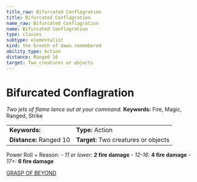 ```yaml
---
title_raw: Bifurcated Conflagration
title: Bifurcated Conflagration
name_raw: Bifurcated Conflagration
name: Bifurcated Conflagration
type: classes
subtype: elementalist
kind: the breath of dawn remembered
ability_type: Action
distance: Ranged 10
target: Two creatures or objects
---
```


# Bifurcated Conflagration

*Two jets of flame lance out at your command.* **Keywords:** Fire, Magic, Ranged, Strike

|                         |                                      |
| :---------------------- | :----------------------------------- |
| **Keywords:**           | **Type:** Action                     |
| **Distance:** Ranged 10 | **Target:** Two creatures or objects |

Power Roll + Reason: - *11 or lower:* **2 fire damage** - *12-16:* **4 fire damage** - *17+:* **6 fire damage**

[GRASP OF BEYOND](./Grasp%20Of%20Beyond.md)
